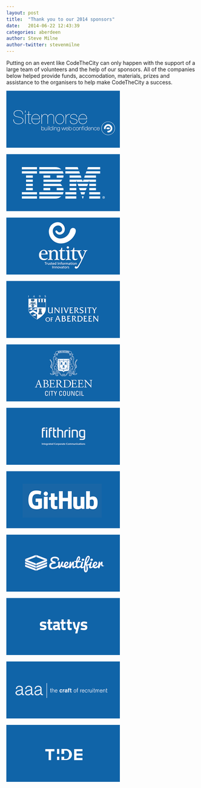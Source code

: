 ```yaml
---
layout: post
title:  "Thank you to our 2014 sponsors"
date:   2014-06-22 12:43:39
categories: aberdeen
author: Steve Milne
author-twitter: stevenmilne
---
```


Putting on an event like CodeTheCity can only happen with the support of a large team of volunteers and the help of our sponsors. All of the companies below helped provide funds, accomodation, materials, prizes and assistance to the organisers to help make CodeTheCity a success.

<a href="http://www.sitemorse.com/"><img src="/img/sponsors/grid-sitemorse.png" alt="sitemorse logo" ></a>

<a href="http://www.ibm.com/"><img src="/img/sponsors/grid-ibm.png" alt="ibm logo" ></a>

<a href="http://www.entity.co.uk/"><img src="/img/sponsors/grid-entity.png" alt="entity logo" ></a>

<a href="http://www.abdn.ac.uk/"><img src="/img/sponsors/grid-au.png" alt="aberdeen university logo" /></a>

<a href="https://www.aberdeencity.gov.uk/"><img src="/img/sponsors/grid-acc.png" alt="aberdeen city council logo" /></a> 

<a href="http://www.fifthring.com/"><img src="/img/sponsors/grid-fr.png" alt="fifthring logo" /></a>

<a href="https://www.github.com/"><img src="/img/sponsors/grid-github.png" alt="github logo" /></a> 

<a href="http://www.eventifier.com/"><img src="/img/sponsors/grid-eventifier.png" alt="eventifier logo" /></a>

<a href="http://www.stattys.com/"><img src="/img/sponsors/grid-stattys.png" alt="stattys logo" /></a>

<a href="http://www.aaajobs.co.uk/"><img src="/img/sponsors/grid-aaa.png" alt="aaa logo" /></a>

<a href="http://www.tidestudio.co.uk/"><img src="/img/sponsors/grid-tide.png" alt="tide logo" /></a>